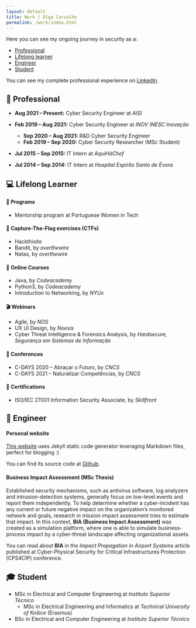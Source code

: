 ```yaml
---
layout: default
title: Work | Olga Carvalho
permalink: /work/index.html
---
```


Here you can see my ongoing journey in security as a:

* [Professional](#-professional)
* [Lifelong learner](#-lifelong-learner)
* [Engineer](#-engineer)
* [Student](#-student)

You can see my complete professional experience on <a href="{{ site.linkedin }}">LinkedIn</a>.  

## 💼 Professional

- **Aug 2021 – Present:**  Cyber Security Engineer at *AISI*

- **Feb 2019 – Aug 2021:** Cyber Security Engineer at *INOV INESC Inovação*

  * **Sep 2020 – Aug 2021:** R&D Cyber Security Engineer
  * **Feb 2019 – Sep 2020:** Cyber Security Researcher (MSc Student)

- **Jul 2015 – Sep 2015:** IT Intern at *AquiHáChef*

- **Jul 2014 – Sep 2014:** IT Intern at *Hospital Espírito Santo de Évora*



## 💻 Lifelong Learner

#### 📅 Programs
* Mentorship program at Portuguese Women in Tech

#### 🚩 Capture-The-Flag exercises (CTFs)
* Hackthisite
* Bandit, by *overthewire*
* Natas, by *overthewire*

#### 🎫 Online Courses
* Java, by *Codeacademy*
* Python3, by *Codeacademy*
* Introduction to Networking, by *NYUx*

#### 🎬 Webinars
* Agile, by *NOS*
* UX UI Design, by *Noesis*
* Cyber Threat Intelligence & Forensics Analysis, by *Hardsecure, Segurança em Sistemas de Informação*

#### 🎤 Conferences
* C-DAYS 2020 – Abraçar o Futuro, by *CNCS*
* C-DAYS 2021 – Naturalizar Competências, by *CNCS*

#### 📜 Certifications
* ISO/IEC 27001 Information Security Associate, by *Skillfront*



## 📐 Engineer
#### Personal website
[This website](https://olgacarvalho.github.io/) uses Jekyll static code generator leveraging Markdown files, perfect for blogging :)

You can find its source code at [Github](https://github.com/OlgaCarvalho/olgacarvalho.github.io).

#### Business Impact Assessment (MSc Thesis)
Established security mechanisms, such as antivirus software, log analyzers and intrusion-detection systems, generally focus on low-level events and report them independently.
To help determine whether a cyber-incident has any current or future negative impact on the organization’s monitored network and goals, research in mission impact assessment tries to estimate that impact.
In this context, **BIA (Business Impact Assessment)** was created as a simulation platform, where one is able to simulate business-process impact by a cyber-threat landscape affecting organizational assets.

You can read about **BIA** in the *Impact Propagation in Airport Systems* article published at Cyber-Physical Security for Critical Infrastructures Protection (CPS4CIP) conference.



## 🎓 Student

  * MSc in Electrical and Computer Engineering at *Instituto Superior Técnico*
    * MSc in Electrical Engineering and Informatics at *Technical University of Košice* (Erasmus)
  * BSc in Electrical and Computer Engineering at *Instituto Superior Técnico*
